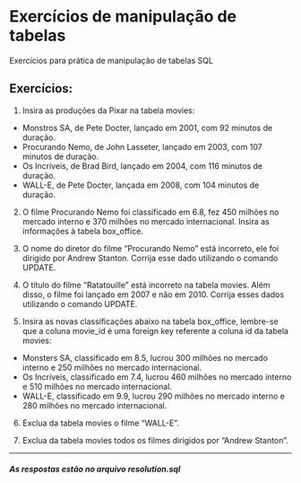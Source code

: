 # Exercícios de manipulação de tabelas

Exercícios para prática de manipulação de tabelas SQL

## Exercícios:

1. Insira as produções da Pixar na tabela movies:

* Monstros SA, de Pete Docter, lançado em 2001, com 92 minutos de duração.
* Procurando Nemo, de John Lasseter, lançado em 2003, com 107 minutos de duração.
* Os Incríveis, de Brad Bird, lançado em 2004, com 116 minutos de duração.
* WALL-E, de Pete Docter, lançada em 2008, com 104 minutos de duração.

2. O filme Procurando Nemo foi classificado em 6.8, fez 450 milhões no mercado interno e 370 milhões no mercado internacional. Insira as informações à tabela box_office.

3. O nome do diretor do filme “Procurando Nemo” está incorreto, ele foi dirigido por Andrew Stanton. Corrija esse dado utilizando o comando UPDATE.

4. O título do filme “Ratatouille” está incorreto na tabela movies. Além disso, o filme foi lançado em 2007 e não em 2010. Corrija esses dados utilizando o comando UPDATE.

5. Insira as novas classificações abaixo na tabela box_office, lembre-se que a coluna movie_id é uma foreign key referente a coluna id da tabela movies:

* Monsters SA, classificado em 8.5, lucrou 300 milhões no mercado interno e 250 milhões no mercado internacional.
* Os Incríveis, classificado em 7.4, lucrou 460 milhões no mercado interno e 510 milhões no mercado internacional.
* WALL-E, classificado em 9.9, lucrou 290 milhões no mercado interno e 280 milhões no mercado internacional.

6. Exclua da tabela movies o filme “WALL-E”.

7. Exclua da tabela movies todos os filmes dirigidos por “Andrew Stanton”.

<hr />

##### As respostas estão no arquivo resolution.sql
